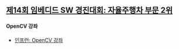 ## [제14회 임베디드 SW 경진대회: 자율주행차 부문 2위](http://eswcontest.com/htm/main.php)  


#### OpenCV 강좌
- [인프런: OpenCV 강좌](https://www.inflearn.com/course/opencv-lecture/)
